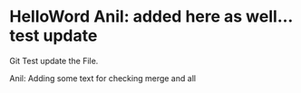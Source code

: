 HelloWord
Anil: added here as well...
test update
=========
Git Test update the File.

Anil: Adding some text for checking merge and all
